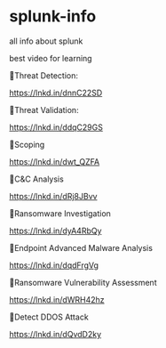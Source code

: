 # splunk-info
all info about splunk 

best video for learning 

🔹️Threat Detection:

https://lnkd.in/dnnC22SD

🔹️Threat Validation:

https://lnkd.in/ddqC29GS

🔹️Scoping

https://lnkd.in/dwt_QZFA

🔹️C&C Analysis

https://lnkd.in/dRj8JBvv

🔹️Ransomware Investigation

https://lnkd.in/dyA4RbQy

🔹️Endpoint Advanced Malware Analysis

https://lnkd.in/dqdFrgVg

🔹️Ransomware Vulnerability Assessment

https://lnkd.in/dWRH42hz

🔹️Detect DDOS Attack

https://lnkd.in/dQvdD2ky
